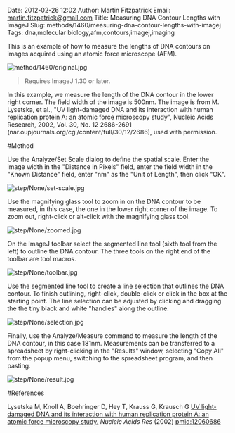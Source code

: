 Date: 2012-02-26 12:02
Author: Martin Fitzpatrick
Email: martin.fitzpatrick@gmail.com
Title: Measuring DNA Contour Lengths with ImageJ
Slug: methods/1460/measuring-dna-contour-lengths-with-imagej
Tags: dna,molecular biology,afm,contours,imagej,imaging

This is an example of how to measure the lengths of DNA contours on images acquired using an atomic force microscope (AFM). 


![method/1460/original.jpg](/static/images/method/1460/original.jpg)



>Requires ImageJ 1.30 or later. 

In this example, we measure the length of the DNA contour in the lower right corner. The field width of the image is 500nm. The image is from M. Lysetska, et al., "UV light-damaged DNA and its interaction with human replication protein A: an atomic force microscopy study", Nucleic Acids Research, 2002, Vol. 30, No. 12 2686-2691 (nar.oupjournals.org/cgi/content/full/30/12/2686), used with permission. 




#Method

Use the Analyze/Set Scale dialog to define the spatial scale. Enter the image width in the "Distance in Pixels" field, enter the field width in the "Known Distance" field, enter "nm" as the "Unit of Length", then click "OK". 

![step/None/set-scale.jpg](/static/images/step/None/set-scale.jpg)



Use the magnifying glass tool to zoom in on the DNA contour to be measured, in this case, the one in the lower right corner of the image. To zoom out, right-click or alt-click with the magnifying glass tool. 

![step/None/zoomed.jpg](/static/images/step/None/zoomed.jpg)



On the ImageJ toolbar select the segmented line tool (sixth tool from the left) to outline the DNA contour. The three tools on the right end of the toolbar are tool macros. 

![step/None/toolbar.jpg](/static/images/step/None/toolbar.jpg)



Use the segmented line tool to create a line selection that outlines the DNA contour. To finish outlining, right-click, double-click or click in the box at the starting point. The line selection can be adjusted by clicking and dragging the the tiny black and white "handles" along the outline. 

![step/None/selection.jpg](/static/images/step/None/selection.jpg)



Finally, use the Analyze/Measure command to measure the length of the DNA contour, in this case 181nm. Measurements can be transferred to a spreadsheet by right-clicking in the "Results" window, selecting "Copy All" from the popup menu, switching to the spreadsheet program, and then pasting. 

![step/None/result.jpg](/static/images/step/None/result.jpg)





#References


Lysetska M, Knoll A, Boehringer D, Hey T, Krauss G, Krausch G [UV light-damaged DNA and its interaction with human replication protein A: an atomic force microscopy study.](http://www.ncbi.nlm.nih.gov/pubmed/12060686) _Nucleic Acids Res_ (2002)
[pmid:12060686](http://www.ncbi.nlm.nih.gov/pubmed/12060686)



